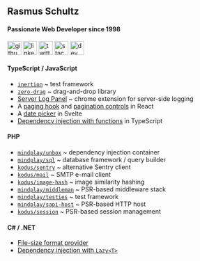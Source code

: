 ## Rasmus Schultz
#### Passionate Web Developer since 1998

[<img src='https://cdn.jsdelivr.net/npm/simple-icons@3.0.1/icons/github.svg' alt='github' height='32'>]([https://github.com/mindplay-dk](https://github.com/mindplay-dk?tab=repositories))  [<img src='https://cdn.jsdelivr.net/npm/simple-icons@3.0.1/icons/linkedin.svg' alt='linkedin' height='32'>](https://www.linkedin.com/in/rasmusschultz/)  [<img src='https://cdn.jsdelivr.net/npm/simple-icons@3.0.1/icons/twitter.svg' alt='twitter' height='32'>](https://twitter.com/mindplaydk)  [<img src='https://cdn.jsdelivr.net/npm/simple-icons@3.0.1/icons/stackoverflow.svg' alt='stackoverflow' height='32'>](https://stackoverflow.com/users/283851/mindplay-dk?tab=answers&sort=votes) [<img src='https://cdn.jsdelivr.net/npm/simple-icons@3.0.1/icons/dev-dot-to.svg' alt='dev' height='32'>](https://dev.to/mindplay)

#### TypeScript / JavaScript
* [`inertion`](https://github.com/mindplay-dk/inertion) ~ test framework
* [`zero-drag`](https://github.com/mindplay-dk/zero-drag) ~ drag-and-drop library
* [Server Log Panel](https://github.com/mindplay-dk/server-log) ~ chrome extension for server-side logging
* A [paging hook](https://github.com/abtion/muffi.net/blob/805d0eb570b3499834da73d252dc5ff44fcd5f20/src/MuffiNet.FrontendReact/ClientApp/src/hooks/usePaging.ts) and [pagination controls](https://github.com/abtion/muffi.net/blob/805d0eb570b3499834da73d252dc5ff44fcd5f20/src/MuffiNet.FrontendReact/ClientApp/src/components/Pagination/index.tsx) in React
* A [date picker](https://svelte.dev/repl/f391b3186f804fb0bb0931e73388553a?version=3.46.4) in Svelte
* [Dependency injection with functions](https://dev.to/mindplay/a-successful-ioc-pattern-with-functions-in-typescript-2nac) in TypeScript

#### PHP
* [`mindplay/unbox`](https://github.com/mindplay-dk/unbox) ~ dependency injection container
* [`mindplay/sql`](https://github.com/mindplay-dk/sql) ~ database framework / query builder
* [`kodus/sentry`](https://github.com/mindplay-dk/sentry) ~ alternative Sentry client
* [`kodus/mail`](https://github.com/mindplay-dk/mail) ~ SMTP e-mail client
* [`kodus/image-hash`](https://github.com/mindplay-dk/image-hash) ~ image similarity hashing
* [`mindplay/middleman`](https://github.com/mindplay-dk/middleman) ~ PSR-based middleware stack
* [`mindplay/testies`](https://github.com/mindplay-dk/testies) ~ test framework
* [`mindplay/sapi-host`](https://github.com/mindplay-dk/sapi-host) ~ PSR-based HTTP host
* [`kodus/session`](https://github.com/kodus/session) ~ PSR-based session management

#### C# / .NET
* [File-size format provider](https://stackoverflow.com/questions/128618/file-size-format-provider/3968504#3968504)
* [Dependency injection with `Lazy<T>`](https://dev.to/mindplay/containerless-dependency-injection-in-c-1nid)
